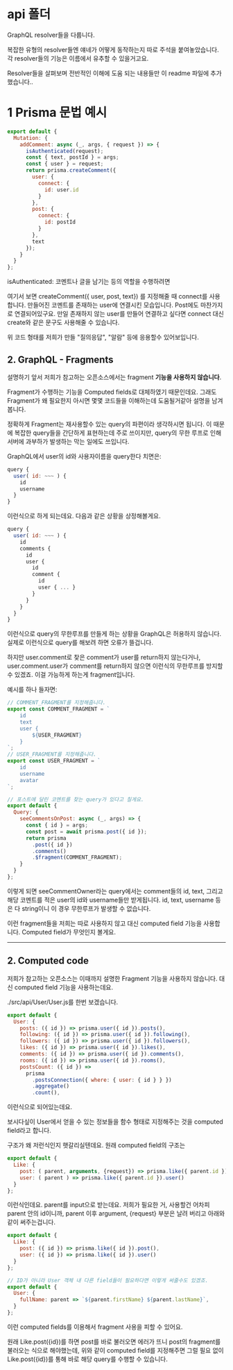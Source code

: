 # api 폴더

GraphQL resolver들을 다룹니다.

복잡한 유형의 resolver들엔 얘네가 어떻게 동작하는지 따로 주석을 붙여놓았습니다.
각 resolver들의 기능은 이름에서 유추할 수 있을거고요.

Resolver들을 살펴보며 전반적인 이해에 도움 되는 내용들만 이 readme 파일에 추가했습니다..

# 1 Prisma 문법 예시

```js
export default {
  Mutation: {
    addComment: async (_, args, { request }) => {
      isAuthenticated(request);
      const { text, postId } = args;
      const { user } = request;
      return prisma.createComment({
        user: {
          connect: {
            id: user.id
          }
        },
        post: {
          connect: {
            id: postId
          }
        },
        text
      });
    }
  }
};
```

isAuthenticated: 코멘트나 글을 남기는 등의 역할을 수행하려면

여기서 보면 createComment({ user, post, text}) 를 지정해줄 때 connect를 사용합니다. 만들어진 코멘트를 존재하는 user에 연결시킨 모습입니다. Post에도 마찬가지로 연결되어있구요.
만일 존재하지 않는 user를 만들어 연결하고 싶다면 connect 대신 create와 같은 문구도 사용해줄 수 있습니다.

위 코드 형태를 저희가 만들 "질의응답", "알람" 등에 응용할수 있어보입니다.

## 2. GraphQL - Fragments

설명하기 앞서 저희가 참고하는 오픈소스에서는 fragment **기능을 사용하지 않습니다**.

Fragment가 수행하는 기능을 Computed fields로 대체하였기 때문인데요. 그래도 Fragment가 왜 필요한지 아시면 몇몇 코드들을 이해하는데 도움될거같아 설명을 남겨봅니다.

정확하게 Fragment는 재사용할수 있는 query의 파편이라 생각하시면 됩니다. 이 때문에 복잡한 query들을 간단하게 표현하는데 주로 쓰이지만, query의 무한 루프로 인해 서버에 과부하가 발생하는 막는 일에도 쓰입니다.

GraphQL에서 user의 id와 사용자이름을 query한다 치면은:

```js
query {
  user( id: ~~~ ) {
    id
    username
  }
}
```

이런식으로 하게 되는데요. 다음과 같은 상황을 상정해볼게요.

```js
query {
  user( id: ~~~ ) {
    id
    comments {
      id
      user {
        id
        comment {
          id
          user { ... }
        }
      }
    }
  }
}
```

이런식으로 query의 무한루프를 만들게 하는 상황을 GraphQL은 허용하지 않습니다. 실제로 이런식으로 query를 해보려 하면 오류가 뜰겁니다.

하지만 user.comment로 찾은 comment가 user를 return하지 않는다거나, user.comment.user가 comment를 return하지 않으면 이런식의 무한루프를 방지할 수 있겠죠. 이걸 가능하게 하는게 fragment입니다.

예시를 하나 들자면:

```js
// COMMENT_FRAGMENT를 지정해줍니다.
export const COMMENT_FRAGMENT = `
    id
    text
    user {
        ${USER_FRAGMENT}
    }
`;
// USER_FRAGMENT를 지정해줍니다.
export const USER_FRAGMENT = `
    id
    username
    avatar
`;

// 포스트에 달린 코멘트를 찾는 query가 있다고 칠게요.
export default {
  Query: {
    seeCommentsOnPost: async (_, args) => {
      const { id } = args;
      const post = await prisma.post({ id });
      return prisma
        .post({ id })
        .comments()
        .$fragment(COMMENT_FRAGMENT);
    }
  }
};
```

이렇게 되면 seeCommentOwner라는 query에서는 comment들의 id, text, 그리고 해당 코멘트를 적은 user의 id와 username들만 받게됩니다. id, text, username 등은 다 string이니 이 경우 무한루프가 발생할 수 없습니다.


이런 fragment들을 저희는 따로 사용하지 않고 대신 computed field 기능을 사용합니다. Computed field가 무엇인지 볼게요.

---

## 2. Computed code

저희가 참고하는 오픈소스는 이때까지 설명한 Fragment 기능을 사용하지 않습니다. 대신 computed field 기능을 사용하는데요.

./src/api/User/User.js를 한번 보겠습니다.

```js
export default {
  User: {
    posts: ({ id }) => prisma.user({ id }).posts(),
    following: ({ id }) => prisma.user({ id }).following(),
    followers: ({ id }) => prisma.user({ id }).followers(),
    likes: ({ id }) => prisma.user({ id }).likes(),
    comments: ({ id }) => prisma.user({ id }).comments(),
    rooms: ({ id }) => prisma.user({ id }).rooms(),
    postsCount: ({ id }) =>
      prisma
        .postsConnection({ where: { user: { id } } })
        .aggregate()
        .count(),
```


이런식으로 되어있는데요.

보시다싶이 User에서 얻을 수 있는 정보들을 함수 형태로 지정해주는 것을 computed field라고 합니다. 


구조가 왜 저런식인지 햇갈리실텐데요. 원래 computed field의 구조는


```js
export default {
  Like: {
    post: ( parent, arguments, {request}) => prisma.like({ parent.id }).post(),
    user: ( parent ) => prisma.like({ parent.id }).user()
  }
};
```

이런식인데요. parent를 input으로 받는데요. 저희가 필요한 거, 사용할건 어차피 parent 안의 id이니까, parent 이후 argument, {request} 부분은 날려 버리고 아래와 같이 써주는겁니다.

```js
export default {
  Like: {
    post: ({ id }) => prisma.like({ id }).post(),
    user: ({ id }) => prisma.like({ id }).user()
  }
};

// ID가 아니라 User 객체 내 다른 field들이 필요하다면 이렇게 써줄수도 있겠죠.
export default {
  User: {
    fullName: parent => `${parent.firstName} ${parent.lastName}`,
  }
};
```

이런 computed fields를 이용해서 fragment 사용을 피할 수 있어요.

원래 Like.post({id})를 하면 post를 바로 불러오면 에러가 뜨니 post의 fragment를 불러오는 식으로 해야했는데, 위와 같이 computed field를 지정해주면 그럴 필요 없이 Like.post({id})를 통해 바로 해당 query를 수행할 수 있습니다.